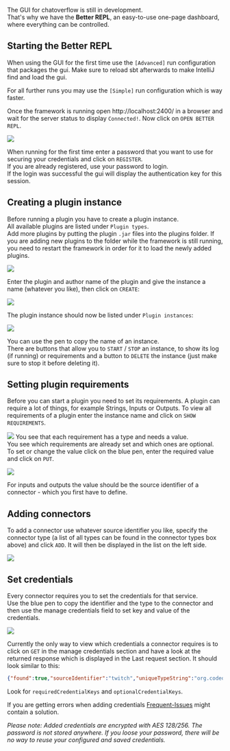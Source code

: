 The GUI for chatoverflow is still in development.  
That's why we have the **Better REPL**, an easy-to-use one-page dashboard, where everything can be controlled.

## Starting the Better REPL
When using the GUI for the first time use the `[Advanced]` run configuration that packages the gui. Make sure to reload sbt afterwards to make IntelliJ find and load the gui.

For all further runs you may use the `[Simple]` run configuration which is way faster.  

Once the framework is running open http://localhost:2400/ in a browser and wait for the server status to display `Connected!`. Now click on `OPEN BETTER REPL`. 

![](/img/usage/login.png)

When running for the first time enter a password that you want to use for securing your credentials and click on `REGISTER`.  
If you are already registered, use your password to login.  
If the login was successful the gui will display the authentication key for this session.  

## Creating a plugin instance
Before running a plugin you have to create a plugin instance.  
All available plugins are listed under `Plugin types`.  
Add more plugins by putting the plugin `.jar` files into the plugins folder. If you are adding new plugins to the folder while the framework is still running, you need to restart the framework in order for it to load the newly added plugins.

![](/img/usage/plugin-types.png)

Enter the plugin and author name of the plugin and give the instance a name (whatever you like), then click on `CREATE`: 

![](/img/usage/create-plugin.png)

The plugin instance should now be listed under `Plugin instances`: 

![](/img/usage/plugin-instances.png)

You can use the pen to copy the name of an instance.  
There are buttons that allow you to `START` / `STOP` an instance, to show its log (if running) or requirements and a button to `DELETE` the instance (just make sure to stop it before deleting it).

## Setting plugin requirements
Before you can start a plugin you need to set its requirements.
A plugin can require a lot of things, for example Strings, Inputs or Outputs.
To view all requirements of a plugin enter the instance name and click on `SHOW REQUIREMENTS`.  

![](/img/usage/plugin-requirements.png)
You see that each requirement has a type and needs a value.  
You see which requirements are already set and which ones are optional.  
To set or change the value click on the blue pen, enter the required value and click on `PUT`.  

![](/img/usage/change-requirement.png)

For inputs and outputs the value should be the source identifier of a connector - which you first have to define.

## Adding connectors
To add a connector use whatever source identifier you like, specify the connector type (a list of all types can be found in the connector types box above) and click `ADD`.  It will then be displayed in the list on the left side.  

![](/img/usage/create-connector.png)

## Set credentials
Every connector requires you to set the credentials for that service.  
Use the blue pen to copy the identifier and the type to the connector and then use the manage credentials field to set key and value of the credentials.

![](/img/usage/credentials.png)

Currently the only way to view which credentials a connector requires is to click on `GET` in the manage credentials section and have a look at the returned response which is displayed in the Last request section. It should look similar to this:
```json
{"found":true,"sourceIdentifier":"twitch","uniqueTypeString":"org.codeoverflow.chatoverflow.requirement.service.twitch.chat.TwitchChatConnector","areCredentialsSet":true,"isRunning":false,"requiredCredentialKeys":["oauth"],"optionalCredentialKeys":[]}
```
Look for `requiredCredentialKeys` and `optionalCredentialKeys`.

If you are getting errors when adding credentials [Frequent-Issues](Frequent-Issues.md#Credentials-value-encrypted-with-wrong-auth-key) might contain a solution.

*Please note: Added credentials are encrypted with AES 128/256. The password is not stored anywhere. If you loose your password, there will be no way to reuse your configured and saved credentials.*

